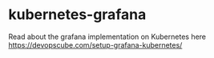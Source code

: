 # kubernetes-grafana

Read about the grafana implementation on Kubernetes here https://devopscube.com/setup-grafana-kubernetes/